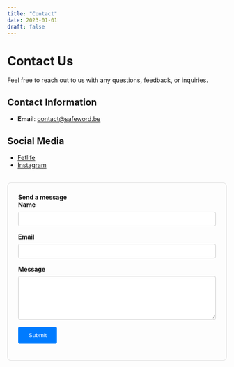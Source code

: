 ```yaml
---
title: "Contact"
date: 2023-01-01
draft: false
---
```


# Contact Us

Feel free to reach out to us with any questions, feedback, or inquiries.

## Contact Information

- **Email**: [contact@safeword.be](mailto:contact@safeword.be)

## Social Media

- [Fetlife](https://fetlife.com/Safeword_BE)
- [Instagram](https://www.instagram.com/once.upon.a.kink)



<form style="max-width: 500px; margin: 2rem auto; padding: 1.5rem; border: 1px solid #ddd; border-radius: 8px; display: block;" name="contact" netlify>
<strong>Send a message</strong>
  <div style="margin-bottom: 1rem;">
    <label for="name" style="display: block; margin-bottom: 0.5rem; font-weight: bold;">Name</label>
    <input type="text" id="name" name="name" required style="width: 100%; padding: 0.5rem; border: 1px solid #ccc; border-radius: 4px;">
  </div>
  
  <div style="margin-bottom: 1rem;">
    <label for="email" style="display: block; margin-bottom: 0.5rem; font-weight: bold;">Email</label>
    <input type="email" id="email" name="email" required style="width: 100%; padding: 0.5rem; border: 1px solid #ccc; border-radius: 4px;">
  </div>
  
  <div style="margin-bottom: 1rem;">
    <label for="message" style="display: block; margin-bottom: 0.5rem; font-weight: bold;">Message</label>
    <textarea id="message" name="message" required style="width: 100%; padding: 0.5rem; border: 1px solid #ccc; border-radius: 4px; min-height: 100px; resize: vertical;"></textarea>
  </div>
  
  <button type="submit" style="background: #007bff; color: white; padding: 0.75rem 1.5rem; border: none; border-radius: 4px; cursor: pointer;">Submit</button>
</form>